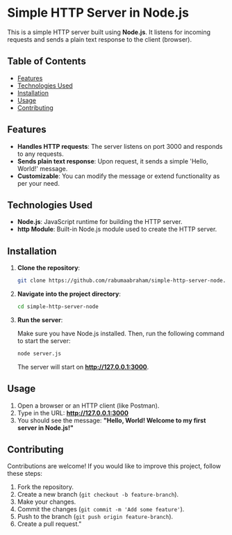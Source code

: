 # Simple HTTP Server in Node.js

This is a simple HTTP server built using **Node.js**. It listens for incoming requests and sends a plain text response to the client (browser).

## Table of Contents

- [Features](#features)
- [Technologies Used](#technologies-used)
- [Installation](#installation)
- [Usage](#usage)
- [Contributing](#contributing)

## Features

- **Handles HTTP requests**: The server listens on port 3000 and responds to any requests.
- **Sends plain text response**: Upon request, it sends a simple 'Hello, World!' message.
- **Customizable**: You can modify the message or extend functionality as per your need.

## Technologies Used

- **Node.js**: JavaScript runtime for building the HTTP server.
- **http Module**: Built-in Node.js module used to create the HTTP server.

## Installation

1. **Clone the repository**:

    ```bash
    git clone https://github.com/rabumaabraham/simple-http-server-node.git
    ```

2. **Navigate into the project directory**:

    ```bash
    cd simple-http-server-node
    ```

3. **Run the server**:

    Make sure you have Node.js installed. Then, run the following command to start the server:

    ```bash
    node server.js
    ```

    The server will start on **http://127.0.0.1:3000**.

## Usage

1. Open a browser or an HTTP client (like Postman).
2. Type in the URL: **http://127.0.0.1:3000**
3. You should see the message: **"Hello, World! Welcome to my first server in Node.js!"**

## Contributing

Contributions are welcome! If you would like to improve this project, follow these steps:

1. Fork the repository.
2. Create a new branch (`git checkout -b feature-branch`).
3. Make your changes.
4. Commit the changes (`git commit -m 'Add some feature'`).
5. Push to the branch (`git push origin feature-branch`).
6. Create a pull request."
